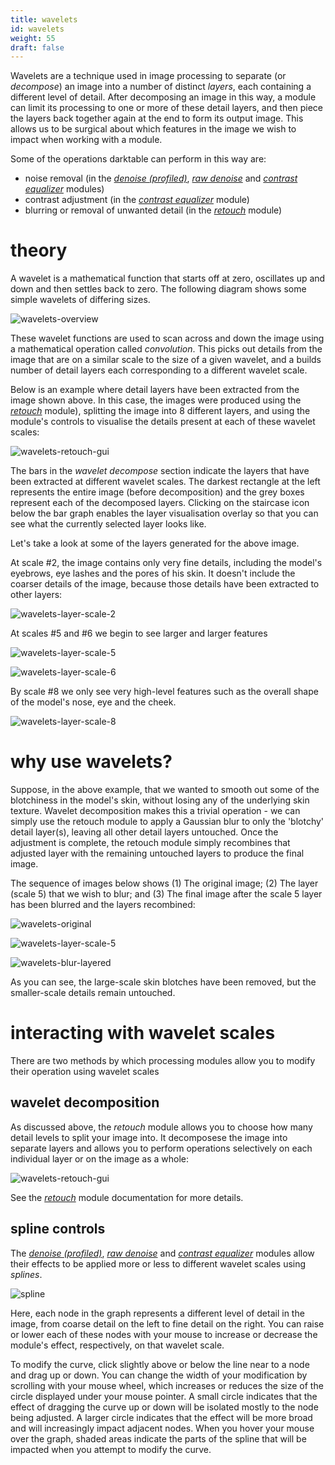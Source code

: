 ```yaml
---
title: wavelets
id: wavelets
weight: 55
draft: false
---
```


Wavelets are a technique used in image processing to separate (or _decompose_) an image into a number of distinct _layers_, each containing a different level of detail. After decomposing an image in this way, a module can limit its processing to one or more of these detail layers, and then piece the layers back together again at the end to form its output image. This allows us to be surgical about which features in the image we wish to impact when working with a module. 

Some of the operations darktable can perform in this way are:

- noise removal (in the [_denoise (profiled)_](../../module-reference/processing-modules/denoise-profiled.md), [_raw denoise_](../../module-reference/processing-modules/raw-denoise.md) and [_contrast equalizer_](../../module-reference/processing-modules/contrast-equalizer.md) modules) 
- contrast adjustment (in the [_contrast equalizer_](../../module-reference/processing-modules/contrast-equalizer.md) module)
- blurring or removal of unwanted detail (in the [_retouch_](../../module-reference/processing-modules/retouch.md) module)

# theory

A wavelet is a mathematical function that starts off at zero, oscillates up and down and then settles back to zero. The following diagram shows some simple wavelets of differing sizes.

![wavelets-overview](./wavelets/wavelets-overview.png#w50) 

These wavelet functions are used to scan across and down the image using a mathematical operation called _convolution_. This picks out details from the image that are on a similar scale to the size of a given wavelet, and a builds number of detail layers each corresponding to a different wavelet scale.

Below is an example where detail layers have been extracted from the image shown above. In this case, the images were produced using the [_retouch_](../../module-reference/processing-modules/retouch.md) module), splitting the image into 8 different layers, and using the module's controls to visualise the details present at each of these wavelet scales:

![wavelets-retouch-gui](./wavelets/clean-retouch.png#w50)

The bars in the _wavelet decompose_ section indicate the layers that have been extracted at different wavelet scales. The darkest rectangle at the left represents the entire image (before decomposition) and the grey boxes represent each of the decomposed layers. Clicking on the staircase icon below the bar graph enables the layer visualisation overlay so that you can see what the currently selected layer looks like. 

Let's take a look at some of the layers generated for the above image.

At scale #2, the image contains only very fine details, including the model's eyebrows, eye lashes and the pores of his skin. It doesn't include the coarser details of the image, because those details have been extracted to other layers:

![wavelets-layer-scale-2](./wavelets/wavelets-layer-scale-2.png#w50)

At scales #5 and #6 we begin to see larger and larger features

![wavelets-layer-scale-5](./wavelets/wavelets-layer-scale-5.png#w50) 

![wavelets-layer-scale-6](./wavelets/wavelets-layer-scale-6.png#w50)

By scale #8 we only see very high-level features such as the overall shape of the model's nose, eye and the cheek.

![wavelets-layer-scale-8](./wavelets/wavelets-layer-scale-8.png#w50)

# why use wavelets?

Suppose, in the above example, that we wanted to smooth out some of the blotchiness in the model's skin, without losing any of the underlying skin texture. Wavelet decomposition makes this a trivial operation - we can simply use the retouch module to apply a Gaussian blur to only the 'blotchy' detail layer(s), leaving all other detail layers untouched. Once the adjustment is complete, the retouch module simply recombines that adjusted layer with the remaining untouched layers to produce the final image.

The sequence of images below shows (1) The original image; (2) The layer (scale 5) that we wish to blur; and (3) The final image after the scale 5 layer has been blurred and the layers recombined:

![wavelets-original](./wavelets/wavelets-original.png#w50) 

![wavelets-layer-scale-5](./wavelets/wavelets-layer-scale-5.png#w50) 

![wavelets-blur-layered](./wavelets/wavelets-blur-layered.png#w50)

As you can see, the large-scale skin blotches have been removed, but the smaller-scale details remain untouched.

# interacting with wavelet scales

There are two methods by which processing modules allow you to modify their operation using wavelet scales

## wavelet decomposition

As discussed above, the _retouch_ module allows you to choose how many detail levels to split your image into. It decomposese the image into separate layers and allows you to perform operations selectively on each individual layer or on the image as a whole:

![wavelets-retouch-gui](./wavelets/clean-retouch.png#w50)

See the [_retouch_](../../../module-reference/processing-modules/retouch.md) module documentation for more details.

## spline controls

The [_denoise (profiled)_](../../module-reference/processing-modules/denoise-profiled.md), [_raw denoise_](../../module-reference/processing-modules/raw-denoise.md) and [_contrast equalizer_](../../module-reference/processing-modules/contrast-equalizer.md) modules allow their effects to be applied more or less to different wavelet scales using _splines_.

![spline](./wavelets/clean-spline.png#w50)

Here, each node in the graph represents a different level of detail in the image, from coarse detail on the left to fine detail on the right. You can raise or lower each of these nodes with your mouse to increase or decrease the module's effect, respectively, on that wavelet scale. 

To modify the curve, click slightly above or below the line near to a node and drag up or down. You can change the width of your modification by scrolling with your mouse wheel, which increases or reduces the size of the circle displayed under your mouse pointer. A small circle indicates that the effect of dragging the curve up or down will be isolated mostly to the node being adjusted. A larger circle indicates that the effect will be more broad and will increasingly impact adjacent nodes. When you hover your mouse over the graph, shaded areas indicate the parts of the spline that will be impacted when you attempt to modify the curve.
